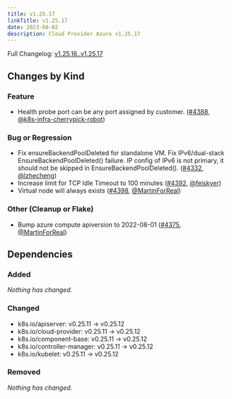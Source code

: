 ```yaml
---
title: v1.25.17
linkTitle: v1.25.17
date: 2023-08-02
description: Cloud Provider Azure v1.25.17
---
```

Full Changelog: [v1.25.16..v1.25.17](https://github.com/kubernetes-sigs/cloud-provider-azure/compare/v1.25.16...v1.25.17)

## Changes by Kind

### Feature

- Health probe port can be any port assigned by customer. ([#4388](https://github.com/kubernetes-sigs/cloud-provider-azure/pull/4388), [@k8s-infra-cherrypick-robot](https://github.com/k8s-infra-cherrypick-robot))

### Bug or Regression

- Fix ensureBackendPoolDeleted for standalone VM. Fix IPv6/dual-stack EnsureBackendPoolDeleted() failure. IP config of IPv6 is not primary, it should not be skipped in EnsureBackendPoolDeleted(). ([#4332](https://github.com/kubernetes-sigs/cloud-provider-azure/pull/4332), [@lzhecheng](https://github.com/lzhecheng))
- Increase limit for TCP Idle Timeout to 100 minutes ([#4392](https://github.com/kubernetes-sigs/cloud-provider-azure/pull/4392), [@feiskyer](https://github.com/feiskyer))
- Virtual node will always exists ([#4398](https://github.com/kubernetes-sigs/cloud-provider-azure/pull/4398), [@MartinForReal](https://github.com/MartinForReal))

### Other (Cleanup or Flake)

- Bump azure compute apiversion to 2022-08-01 ([#4375](https://github.com/kubernetes-sigs/cloud-provider-azure/pull/4375), [@MartinForReal](https://github.com/MartinForReal))

## Dependencies

### Added
_Nothing has changed._

### Changed
- k8s.io/apiserver: v0.25.11 → v0.25.12
- k8s.io/cloud-provider: v0.25.11 → v0.25.12
- k8s.io/component-base: v0.25.11 → v0.25.12
- k8s.io/controller-manager: v0.25.11 → v0.25.12
- k8s.io/kubelet: v0.25.11 → v0.25.12

### Removed
_Nothing has changed._
